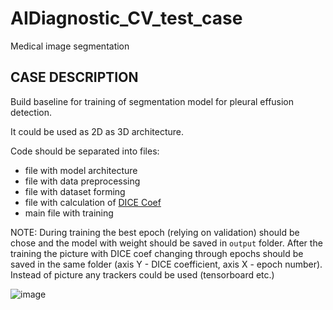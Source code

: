 # AIDiagnostic_CV_test_case
Medical image segmentation

## CASE DESCRIPTION

Build baseline for training of segmentation model for pleural effusion detection. 

It could be used as 2D as 3D architecture.

Code should be separated into files:

- file with model architecture
- file with data preprocessing
- file with dataset forming
- file with calculation of [DICE Coef](https://radiopaedia.org/articles/dice-similarity-coefficient#:~:text=The%20Dice%20similarity%20coefficient%2C%20also,between%20two%20sets%20of%20data.)
- main file with training

NOTE:
During training the best epoch (relying on validation) should be chose and the model with weight should be saved in `output` folder. After the training the picture with DICE coef changing through epochs should be saved in the same folder (axis Y - DICE coefficient, axis X - epoch number). Instead of picture any trackers could be used (tensorboard etc.)  

![image](https://user-images.githubusercontent.com/63195531/209002670-ad1800e7-93e4-444d-92da-e28ce6fe8008.png)
